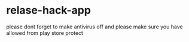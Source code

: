 # relase-hack-app
please dont forget to make antivirus off 
and please make sure you have allowed from play store protect
